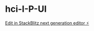 # hci-I-P-UI

[Edit in StackBlitz next generation editor ⚡️](https://stackblitz.com/~/github.com/qinmengyuan/hci-I-P-UI)